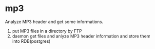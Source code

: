 mp3
===

Analyze MP3 header and get some informations.

1. put MP3 files in a directory by FTP 
2. daemon get files and anlyze MP3 header information
   and store them into RDB(postgres)

